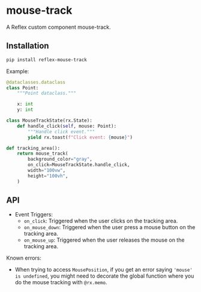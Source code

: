 # mouse-track

A Reflex custom component mouse-track.

## Installation

```bash
pip install reflex-mouse-track
```

Example:
```python
@dataclasses.dataclass
class Point:
    """Point dataclass."""

    x: int
    y: int

class MouseTrackState(rx.State):
    def handle_click(self, mouse: Point):
        """Handle click event."""
        yield rx.toast(f"Click event: {mouse}")

def tracking_area():
    return mouse_track(
        background_color="gray",
        on_click=MouseTrackState.handle_click,
        width="100vw",
        height="100vh",
    )
```

## API
- Event Triggers:
    - `on_click`: Triggered when the user clicks on the tracking area.
    - `on_mouse_down`: Triggered when the user press a mouse button on the tracking area.
    - `on_mouse_up`: Triggered when the user releases the mouse on the tracking area.

Known errors:
 - When trying to access `MousePosition`, if you get an error saying `'mouse' is undefined`, you might need to decorate the global function where you do the mouse tracking with `@rx.memo`. 